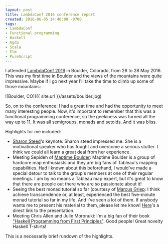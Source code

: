 ```yaml
---
layout: post
title: LambdaConf 2016 conference report
created: 2016-06-05 14:40:00 -0700
tags:
- LambdaConf
- Functional programming
- Haskell
- Agda
- Scala
- Elm
- PureScript
---
```

I attended [LambdaConf 2016][lambdaconf] in Boulder, Colorado, from 26 to 28
May 2016. This was my first time in Boulder and the views of the mountains were
quite impressive. Maybe if I go next year I'll take the time to climb up some
of those mountains: 

![Boulder, CO]({{ site.url }}/assets/boulder.jpg)

So, on to the conference: I had a great time and had the opportunity to meet
many interesting people. Now, it's important to remember that this was a
functional programming conference, so the geekiness was turned all the way up
to 11. It was all semigroups, monads and setoids. And it was bliss. 

Highlights for me included: 

* [Sharon Steed][sharon-steed]'s keynote: Sharon steed impressed me. She is a
motivational speaker who has fought and overcome a serious stutter. I think we
could all learn a great deal from her experience. 
* Meeting Sepideh of [Maptime Boulder][maptime-boulder]: Maptime Boulder is a
group of hardcore map enthusiasts and they are big fans of Tableau's mapping
capabilities. Had I known about this beforehand, I would've made a special
detour to talk to the group's members at one of their regular meetings. I am by
no means a Tableau map expert, but it's great to know that there are people out
there who are so passionate about it!
* Seeing the best monad tutorial so far (courtesy of
[Marcus Griep][marcus-griep]: I think achieve transcendence or, at least,
experienced the best five-minute monad tutorial so far in my life. And I've
seen a lot of them. If anybody wants me to present his material to them, please
let me know! [Here][monads-are-not-burritos]'s a direct link to the
presentation.
* Meeting Chris Allen and Julie Moronuki: I'm a big fan of their book
["Haskell Programming from First Principles"][haskell-book]. Good people! Great
novelty Haskell T-shirts! 

This is a necessarily brief rundown of the highlights.
 
[haskell-book]: http://haskellbook.com/
[lambdaconf]: http://lambdaconf.us/
[maptime-boulder]: http://maptime.io/boulder/
[marcus-griep]: https://github.com/neoeinstein
[monads-are-not-burritos]: https://neoeinstein.github.io/monads-are-not-burritos/#/ 
[sharon-steed]: http://www.communilogue.com/
